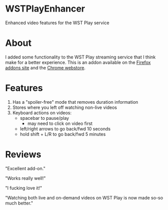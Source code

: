 # WSTPlayEnhancer
Enhanced video features for the WST Play service

# About
I added some functionality to the WST Play streaming service that I think make for a better experience. 
This is an addon available on the [Firefox addons site](https://addons.mozilla.org/) and the [Chrome webstore](https://chromewebstore.google.com/search/WST%20Play%20Enhancer).


# Features
1. Has a "spoiler-free" mode that removes duration information
2. Stores where you left off watching non-live videos
3. Keyboard actions on videos:
    - spacebar to pause/play
        - may need to click on video first
    - left/right arrows to go back/fwd 10 seconds
    - hold shift + L/R to go back/fwd 5 minutes

# Reviews
"Excellent add-on."

"Works really well!"

"I fucking love it!"

"Watching both live and on-demand videos on WST Play is now made so-so much better."
